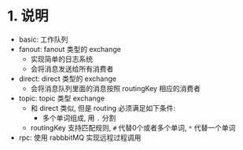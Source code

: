 # 1. 说明
- basic: 工作队列
- fanout: fanout 类型的 exchange
    - 实现简单的日志系统
    - 会将消息发送给所有消费者
- direct: direct 类型的 exchange
    - 会将消息队列里面的消息按照 routingKey 相应的消费者
- topic: topic 类型 exchange
    - 和 direct 类似, 但是 routing 必须满足如下条件:
        - 多个单词组成, 用 `.` 分割
    - routingKey 支持匹配规则, `#` 代替0个或者多个单词, `*` 代替一个单词
- rpc: 使用 rabbbitMQ 实现远程过程调用
 